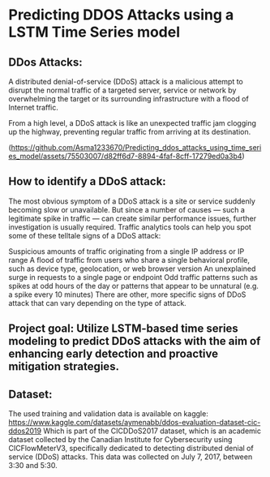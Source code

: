 # Predicting DDOS Attacks using a LSTM Time Series model
## DDos Attacks:
A distributed denial-of-service (DDoS) attack is a malicious attempt to disrupt the normal traffic of a targeted server, service or network by overwhelming the target or its surrounding infrastructure with a flood of Internet traffic.

From a high level, a DDoS attack is like an unexpected traffic jam clogging up the highway, preventing regular traffic from arriving at its destination.

(https://github.com/Asma1233670/Predicting_ddos_attacks_using_time_series_model/assets/75503007/d82ff6d7-8894-4faf-8cff-17279ed0a3b4)

## How to identify a DDoS attack:
The most obvious symptom of a DDoS attack is a site or service suddenly becoming slow or unavailable. But since a number of causes — such a legitimate spike in traffic — can create similar performance issues, further investigation is usually required. Traffic analytics tools can help you spot some of these telltale signs of a DDoS attack:

Suspicious amounts of traffic originating from a single IP address or IP range
A flood of traffic from users who share a single behavioral profile, such as device type, geolocation, or web browser version
An unexplained surge in requests to a single page or endpoint
Odd traffic patterns such as spikes at odd hours of the day or patterns that appear to be unnatural (e.g. a spike every 10 minutes)
There are other, more specific signs of DDoS attack that can vary depending on the type of attack.

## Project goal: Utilize LSTM-based time series modeling to predict DDoS attacks with the aim of enhancing early detection and proactive mitigation strategies.

## Dataset: 
The used training and validation data is available on kaggle: https://www.kaggle.com/datasets/aymenabb/ddos-evaluation-dataset-cic-ddos2019
Which is part of the CICDDoS2017 dataset, which is an academic dataset collected by the Canadian Institute for Cybersecurity using CICFlowMeterV3, specifically dedicated to detecting distributed denial of service (DDoS) attacks. This data was collected on July 7, 2017, between 3:30 and 5:30.









